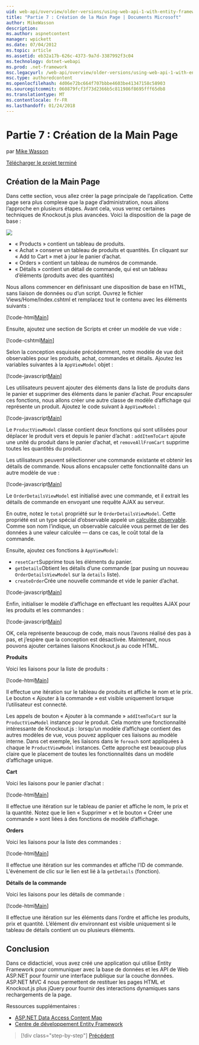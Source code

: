 ```yaml
---
uid: web-api/overview/older-versions/using-web-api-1-with-entity-framework-5/using-web-api-with-entity-framework-part-7
title: "Partie 7 : Création de la Main Page | Documents Microsoft"
author: MikeWasson
description: 
ms.author: aspnetcontent
manager: wpickett
ms.date: 07/04/2012
ms.topic: article
ms.assetid: eb32a17b-626c-4373-9a7d-3387992f3c04
ms.technology: dotnet-webapi
ms.prod: .net-framework
msc.legacyurl: /web-api/overview/older-versions/using-web-api-1-with-entity-framework-5/using-web-api-with-entity-framework-part-7
msc.type: authoredcontent
ms.openlocfilehash: 4d06e72bc664f707bbbe4603be41347158c58903
ms.sourcegitcommit: 060879fcf3f73d2366b5c811986f8695fff65db8
ms.translationtype: MT
ms.contentlocale: fr-FR
ms.lasthandoff: 01/24/2018
---
```

<a name="part-7-creating-the-main-page"></a>Partie 7 : Création de la Main Page
====================
par [Mike Wasson](https://github.com/MikeWasson)

[Télécharger le projet terminé](http://code.msdn.microsoft.com/ASP-NET-Web-API-with-afa30545)

## <a name="creating-the-main-page"></a>Création de la Main Page

Dans cette section, vous allez créer la page principale de l’application. Cette page sera plus complexe que la page d’administration, nous allons l’approche en plusieurs étapes. Avant cela, vous verrez certaines techniques de Knockout.js plus avancées. Voici la disposition de la page de base :

![](using-web-api-with-entity-framework-part-7/_static/image1.png)

- « Products » contient un tableau de produits.
- « Achat » conserve un tableau de produits et quantités. En cliquant sur « Add to Cart » met à jour le panier d’achat.
- « Orders » contient un tableau de numéros de commande.
- « Détails » contient un détail de commande, qui est un tableau d’éléments (produits avec des quantités)

Nous allons commencer en définissant une disposition de base en HTML, sans liaison de données ou d’un script. Ouvrez le fichier Views/Home/Index.cshtml et remplacez tout le contenu avec les éléments suivants :

[!code-html[Main](using-web-api-with-entity-framework-part-7/samples/sample1.html)]

Ensuite, ajoutez une section de Scripts et créer un modèle de vue vide :

[!code-cshtml[Main](using-web-api-with-entity-framework-part-7/samples/sample2.cshtml)]

Selon la conception esquissée précédemment, notre modèle de vue doit observables pour les produits, achat, commandes et détails. Ajoutez les variables suivantes à la `AppViewModel` objet :

[!code-javascript[Main](using-web-api-with-entity-framework-part-7/samples/sample3.js)]

Les utilisateurs peuvent ajouter des éléments dans la liste de produits dans le panier et supprimer des éléments dans le panier d’achat. Pour encapsuler ces fonctions, nous allons créer une autre classe de modèle d’affichage qui représente un produit. Ajoutez le code suivant à `AppViewModel` :

[!code-javascript[Main](using-web-api-with-entity-framework-part-7/samples/sample4.js?highlight=4)]

Le `ProductViewModel` classe contient deux fonctions qui sont utilisées pour déplacer le produit vers et depuis le panier d’achat : `addItemToCart` ajoute une unité du produit dans le panier d’achat, et `removeAllFromCart` supprime toutes les quantités du produit.

Les utilisateurs peuvent sélectionner une commande existante et obtenir les détails de commande. Nous allons encapsuler cette fonctionnalité dans un autre modèle de vue :

[!code-javascript[Main](using-web-api-with-entity-framework-part-7/samples/sample5.js?highlight=4)]

Le `OrderDetailsViewModel` est initialisé avec une commande, et il extrait les détails de commande en envoyant une requête AJAX au serveur.

En outre, notez le `total` propriété sur le `OrderDetailsViewModel`. Cette propriété est un type spécial d’observable appelé un [calculée observable](http://knockoutjs.com/documentation/computedObservables.html). Comme son nom l’indique, un observable calculée vous permet de lier des données à une valeur calculée &#8212; dans ce cas, le coût total de la commande.

Ensuite, ajoutez ces fonctions à `AppViewModel`:

- `resetCart`Supprime tous les éléments du panier.
- `getDetails`Obtient les détails d’une commande (par pusing un nouveau `OrderDetailsViewModel` sur la `details` liste).
- `createOrder`Crée une nouvelle commande et vide le panier d’achat.


[!code-javascript[Main](using-web-api-with-entity-framework-part-7/samples/sample6.js?highlight=4)]

Enfin, initialiser le modèle d’affichage en effectuant les requêtes AJAX pour les produits et les commandes :

[!code-javascript[Main](using-web-api-with-entity-framework-part-7/samples/sample7.js)]

OK, cela représente beaucoup de code, mais nous l’avons réalisé des pas à pas, et j’espère que la conception est désactivée. Maintenant, nous pouvons ajouter certaines liaisons Knockout.js au code HTML.

**Produits**

Voici les liaisons pour la liste de produits :

[!code-html[Main](using-web-api-with-entity-framework-part-7/samples/sample8.html)]

Il effectue une itération sur le tableau de produits et affiche le nom et le prix. Le bouton « Ajouter à la commande » est visible uniquement lorsque l’utilisateur est connecté.

Les appels de bouton « Ajouter à la commande » `addItemToCart` sur la `ProductViewModel` instance pour le produit. Cela montre une fonctionnalité intéressante de Knockout.js : lorsqu’un modèle d’affichage contient des autres modèles de vue, vous pouvez appliquer ces liaisons au modèle interne. Dans cet exemple, les liaisons dans le `foreach` sont appliquées à chaque le `ProductViewModel` instances. Cette approche est beaucoup plus claire que le placement de toutes les fonctionnalités dans un modèle d’affichage unique.

**Cart**

Voici les liaisons pour le panier d’achat :

[!code-html[Main](using-web-api-with-entity-framework-part-7/samples/sample9.html)]

Il effectue une itération sur le tableau de panier et affiche le nom, le prix et la quantité. Notez que le lien « Supprimer » et le bouton « Créer une commande » sont liées à des fonctions de modèle d’affichage.

**Orders**

Voici les liaisons pour la liste des commandes :

[!code-html[Main](using-web-api-with-entity-framework-part-7/samples/sample10.html)]

Il effectue une itération sur les commandes et affiche l’ID de commande. L’événement de clic sur le lien est lié à la `getDetails` (fonction).

**Détails de la commande**

Voici les liaisons pour les détails de commande :

[!code-html[Main](using-web-api-with-entity-framework-part-7/samples/sample11.html)]

Il effectue une itération sur les éléments dans l’ordre et affiche les produits, prix et quantité. L’élément div environnant est visible uniquement si le tableau de détails contient un ou plusieurs éléments.

## <a name="conclusion"></a>Conclusion

Dans ce didacticiel, vous avez créé une application qui utilise Entity Framework pour communiquer avec la base de données et les API de Web ASP.NET pour fournir une interface publique sur la couche données. ASP.NET MVC 4 nous permettent de restituer les pages HTML et Knockout.js plus jQuery pour fournir des interactions dynamiques sans rechargements de la page.

Ressources supplémentaires :

- [ASP.NET Data Access Content Map](https://msdn.microsoft.com/library/6759sth4.aspx)
- [Centre de développement Entity Framework](https://msdn.microsoft.com/data/ef)

>[!div class="step-by-step"]
[Précédent](using-web-api-with-entity-framework-part-6.md)
